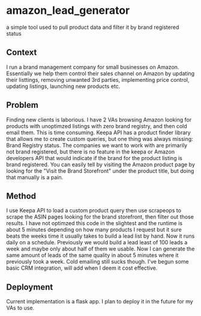 # amazon_lead_generator
a simple tool used to pull product data and filter it by brand registered status 

## Context
I run a brand management company for small businesses on Amazon. Essentially we help them control their sales channel on Amazon by updating their listtings, removing unwanted 3rd parties, implementing price control, updating listings, launching new products etc. 

## Problem
Finding new clients is laborious. I have 2 VAs browsing Amazon looking for products with unoptimzed listings with zero brand registry, and then cold email them. This is time consuming. Keepa API has a product finder library that allows me to create custom queries, but one thing was always missing: Brand Registry status. The companies we want to work with are primarily not brand registered, but there is no feature in the keepa or Amazon developers API that would indicate if the brand for the product listing is brand registered. You can easily tell by visiting the Amazon product page by looking for the "Visit the Brand Storefront" under the product title, but doing that manually is a pain. 

## Method
I use Keepa API to load a custom product query then use scrapeops to scrape the ASIN pages looking for the brand storefront, then filter out those results. I have not optimzed this code in the slightest and the runtime is about 5 minutes depending on how many products I request but it sure beats the weeks time it usually takes to build a lead list by hand. Now it runs daily on a schedule. Previously we would build a lead least of 100 leads a week and maybe only about half of them we usable. Now I can generate the same amount of leads of the same quality in about 5 minutes where it previously took a week. Cold emailing still sucks though. I've begun some basic CRM integration, will add when I deem it cost effective. 

## Deployment
Current implementation is a flask app. I plan to deploy it in the future for my VAs to use. 

